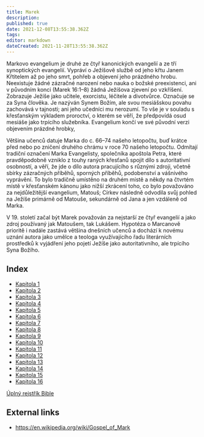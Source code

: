 ```yaml
---
title: Marek
description: 
published: true
date: 2021-12-08T13:55:38.362Z
tags: 
editor: markdown
dateCreated: 2021-11-28T13:55:38.362Z
---
```


Markovo evangelium je druhé ze čtyř kanonických evangelií a ze tří synoptických evangelií. Vypráví o Ježíšově službě od jeho křtu Janem Křtitelem až po jeho smrt, pohřeb a objevení jeho prázdného hrobu. Neexistuje žádné zázračné narození nebo nauka o božské preexistenci, ani v původním konci (Marek 16:1–8) žádná Ježíšova zjevení po vzkříšení. Zobrazuje Ježíše jako učitele, exorcistu, léčitele a divotvůrce. Označuje se za Syna člověka. Je nazýván Synem Božím, ale svou mesiášskou povahu zachovává v tajnosti; ani jeho učedníci mu nerozumí. To vše je v souladu s křesťanským výkladem proroctví, o kterém se věří, že předpovídá osud mesiáše jako trpícího služebníka. Evangelium končí ve své původní verzi objevením prázdné hrobky,

Většina učenců datuje Marka do c. 66–74 našeho letopočtu, buď krátce před nebo po zničení druhého chrámu v roce 70 našeho letopočtu. Odmítají tradiční označení Marka Evangelisty, společníka apoštola Petra, které pravděpodobně vzniklo z touhy raných křesťanů spojit dílo s autoritativní osobností, a věří, že jde o dílo autora pracujícího s různými zdroji, včetně sbírky zázračných příběhů, sporných příběhů, podobenství a vášnivého vyprávění. To bylo tradičně umístěno na druhém místě a někdy na čtvrtém místě v křesťanském kánonu jako nižší zkrácení toho, co bylo považováno za nejdůležitější evangelium, Matouš; Církev následně odvodila svůj pohled na Ježíše primárně od Matouše, sekundárně od Jana a jen vzdáleně od Marka.

V 19. století začal být Marek považován za nejstarší ze čtyř evangelií a jako zdroj používaný jak Matoušem, tak Lukášem. Hypotéza o Marcanově prioritě i nadále zastává většina dnešních učenců a dochází k novému uznání autora jako umělce a teologa využívajícího řadu literárních prostředků k vyjádření jeho pojetí Ježíše jako autoritativního, ale trpícího Syna Božího.

## Index

- [Kapitola 1](/cs/Bible/Mark/1)
- [Kapitola 2](/cs/Bible/Mark/2)
- [Kapitola 3](/cs/Bible/Mark/3)
- [Kapitola 4](/cs/Bible/Mark/4)
- [Kapitola 5](/cs/Bible/Mark/5)
- [Kapitola 6](/cs/Bible/Mark/6)
- [Kapitola 7](/cs/Bible/Mark/7)
- [Kapitola 8](/cs/Bible/Mark/8)
- [Kapitola 9](/cs/Bible/Mark/9)
- [Kapitola 10](/cs/Bible/Mark/10)
- [Kapitola 11](/cs/Bible/Mark/11)
- [Kapitola 12](/cs/Bible/Mark/12)
- [Kapitola 13](/cs/Bible/Mark/13)
- [Kapitola 14](/cs/Bible/Mark/14)
- [Kapitola 15](/cs/Bible/Mark/15)
- [Kapitola 16](/cs/Bible/Mark/16)



[Úplný rejstřík Bible](/cs/index/bible)


## External links

- https://en.wikipedia.org/wiki/Gospel_of_Mark